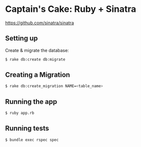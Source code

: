 # Captain's Cake: Ruby + Sinatra

https://github.com/sinatra/sinatra


## Setting up
Create & migrate the database:
```bash
$ rake db:create db:migrate
```

## Creating a Migration
```bash
$ rake db:create_migration NAME=<table_name>
```

## Running the app
```bash
$ ruby app.rb
```

## Running tests
```bash
$ bundle exec rspec spec
```
